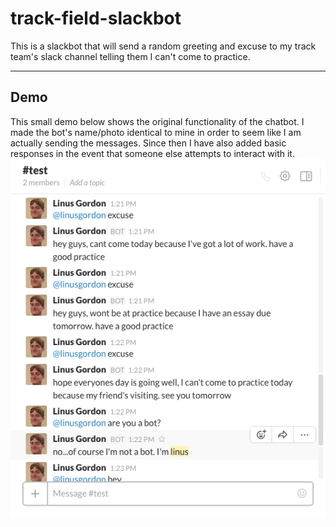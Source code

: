 # track-field-slackbot     
This is a slackbot that will send a random greeting and excuse to my track team's slack channel telling them I can't come to practice.      
____
## Demo
This small demo below shows the original functionality of the chatbot. I made the bot's name/photo identical to mine in order to seem like I am actually sending the messages. Since then I have also added basic responses in the event that someone else attempts to interact with it.
![alt tag](https://github.com/LinusGordon/track-field-slackbot/blob/master/demo.png)
